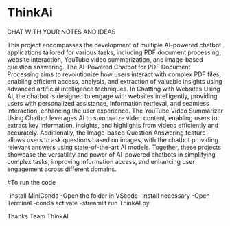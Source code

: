 # ThinkAi
CHAT WITH YOUR NOTES AND IDEAS

This project encompasses the development of multiple AI-powered chatbot applications tailored for various tasks, including PDF document processing, website interaction, YouTube video summarization, and image-based question answering. The AI-Powered Chatbot for PDF Document Processing aims to revolutionize how users interact with complex PDF files, enabling efficient access, analysis, and extraction of valuable insights using advanced artificial intelligence techniques. In Chatting with Websites Using AI, the chatbot is designed to engage with websites intelligently, providing users with personalized assistance, information retrieval, and seamless interaction, enhancing the user experience. The YouTube Video Summarizer Using Chatbot leverages AI to summarize video content, enabling users to extract key information, insights, and highlights from videos efficiently and accurately. Additionally, the Image-based Question Answering feature allows users to ask questions based on images, with the chatbot providing relevant answers using state-of-the-art AI models. Together, these projects showcase the versatility and power of AI-powered chatbots in simplifying complex tasks, improving information access, and enhancing user engagement across different domains.

#To run the code

-install MiniConda -Open the folder in VScode -install necessary -Open Terminal -conda activate -streamlit run ThinkAI.py

Thanks Team ThinkAI
